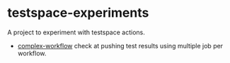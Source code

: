 # testspace-experiments
A project to experiment with testspace actions.

* [complex-workflow](complex-workflow/README.md) check at pushing test results 
  using multiple job per workflow. 
